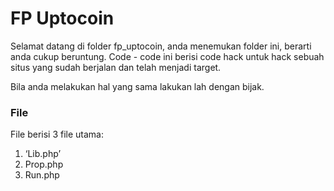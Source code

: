 # FP Uptocoin
Selamat datang di folder fp_uptocoin, anda menemukan folder ini, berarti anda cukup beruntung.
Code - code ini berisi code hack untuk hack sebuah situs yang sudah berjalan dan telah menjadi target.

Bila anda melakukan hal yang sama lakukan lah dengan bijak.

### File
File berisi 3 file utama: 
1. ‘Lib.php’
2. Prop.php
3. Run.php

